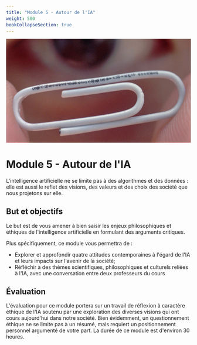```yaml
---
title: "Module 5 - Autour de l'IA"
weight: 500
bookCollapseSection: true
---
```


![](/images/paperclip2.jpg)

# Module 5 - Autour de l'IA

L'intelligence artificielle ne se limite pas à des algorithmes et des
données : elle est aussi le reflet des visions, des valeurs et des choix des
société que nous projetons sur elle.

## But et objectifs

Le but est de vous amener à bien saisir les enjeux philosophiques et éthiques de
l'intelligence artificielle en formulant des arguments critiques.

Plus spécifiquement, ce module vous permettra de :

* Explorer et approfondir quatre attitudes contemporaines à l'égard de l'IA et leurs impacts sur l'avenir de la société;
* Réfléchir à des thèmes scientifiques, philosophiques et culturels reliées à l'IA, avec une conversation entre deux professeurs du cours

## Évaluation

L'évaluation pour ce module portera sur un travail de réflexion à caractère
éthique de l'IA soutenu par une exploration des diverses visions qui ont cours
aujourd'hui dans notre société. Bien évidemment, un questionnement éthique ne se
limite pas à un résumé, mais requiert un positionnement personnel argumenté de
votre part. La durée de ce module est d'environ 30 heures.
